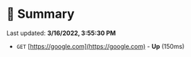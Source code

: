 # 📖 Summary
Last updated: **3/16/2022, 3:55:30 PM**

- `GET` [https://google.com](https://google.com) - **Up** (150ms)
